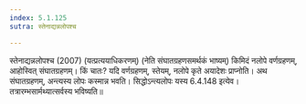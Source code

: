 ```yaml
---
index: 5.1.125
sutra: स्तेनाद्यन्नलोपश्च

---
```

स्तेनाद्यन्नलोपश्च (2007) (यत्प्रत्ययाधिकरणम्) (नेति संघातग्रहणसमर्थकं भाष्यम्) किमिदं नलोपे वर्णग्रहणम्, आहोस्वित् संघातग्रहणम्। किं चातः? यदि वर्णग्रहणम्, स्तेयम्, नलोपे कृते अयादेशः प्राप्नोति। अथ संघातग्रहणम्, अन्त्यस्य लोपः कस्मान्न भवति। सिद्धोऽन्त्यलोपः यस्य 6.4.148 इत्येव। तत्रारम्भसार्मथ्यात्सर्वस्य भविष्यति॥